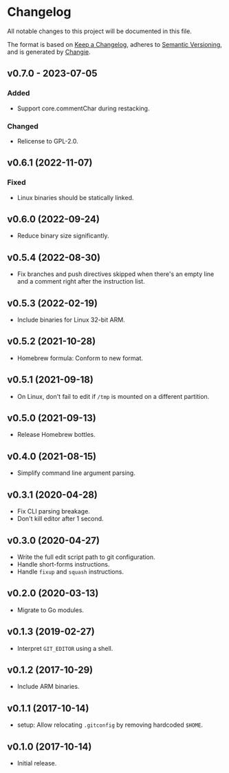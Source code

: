 # Changelog
All notable changes to this project will be documented in this file.

The format is based on [Keep a Changelog](https://keepachangelog.com/en/1.0.0/),
adheres to [Semantic Versioning](https://semver.org/spec/v2.0.0.html),
and is generated by [Changie](https://github.com/miniscruff/changie).

## v0.7.0 - 2023-07-05
### Added
- Support core.commentChar during restacking.
### Changed
- Relicense to GPL-2.0.

## v0.6.1 (2022-11-07)
### Fixed
- Linux binaries should be statically linked.

## v0.6.0 (2022-09-24)
- Reduce binary size significantly.

## v0.5.4 (2022-08-30)
- Fix branches and push directives skipped when there's an empty line
  and a comment right after the instruction list.

## v0.5.3 (2022-02-19)
- Include binaries for Linux 32-bit ARM.

## v0.5.2 (2021-10-28)
- Homebrew formula: Conform to new format.

## v0.5.1 (2021-09-18)
- On Linux, don't fail to edit if `/tmp` is mounted on a different partition.

## v0.5.0 (2021-09-13)
- Release Homebrew bottles.

## v0.4.0 (2021-08-15)
- Simplify command line argument parsing.

## v0.3.1 (2020-04-28)
- Fix CLI parsing breakage.
- Don't kill editor after 1 second.

## v0.3.0 (2020-04-27)
- Write the full edit script path to git configuration.
- Handle short-forms instructions.
- Handle `fixup` and `squash` instructions.

## v0.2.0 (2020-03-13)
- Migrate to Go modules.

## v0.1.3 (2019-02-27)
- Interpret `GIT_EDITOR` using a shell.

## v0.1.2 (2017-10-29)
- Include ARM binaries.

## v0.1.1 (2017-10-14)
- setup: Allow relocating `.gitconfig` by removing hardcoded `$HOME`.

## v0.1.0 (2017-10-14)
- Initial release.
